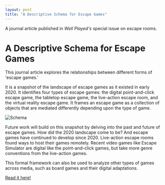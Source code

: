 ```yaml
---
layout: post
title: "A Descriptive Schema for Escape Games"
---
```


A journal article published in *Well Played's* special issue on escape rooms.

# A Descriptive Schema for Escape Games

This journal article explores the relationships between different forms of 'escape games.'

It is a snapshot of the landscape of escape games as it existed in early 2020. It identifies four types of escape games: the digital point-and-click escape game, the tabletop escape game, the live-action escape room, and the virtual reality escape game. It frames an escape game as a collection of objects that are mediated differently depending upon the type of game. 

![Schema](/portfolio/assets/images/schema.PNG "Schema")

Future work will build on this snapshot by delving into the past and future of escape games. How did the 2020 landscape come to be? And escape games have continued to develop since 2020. Live-action escape rooms found ways to host their games remotely. Recent video games like Escape Simulator are digital like the point-and-click games, but take more genre conventions from the live-action games.

This formal framework can also be used to analyze other types of games across media, such as board games and their digital adaptations. 

[Read it here!](https://press.etc.cmu.edu/index.php/product/well-played-vol-10-no-1/)